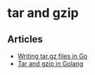 # tar and gzip

## Articles
* [Writing tar.gz files in Go](https://www.arthurkoziel.com/writing-tar-gz-files-in-go/)
* [Tar and gzip in Golang](https://golangdocs.com/tar-gzip-in-golang)

